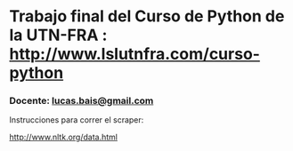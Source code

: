 

# Trabajo final del Curso de Python de la UTN-FRA : http://www.lslutnfra.com/curso-python  
### Docente: lucas.bais@gmail.com

Instrucciones para correr el scraper:

http://www.nltk.org/data.html

